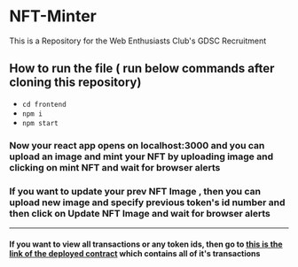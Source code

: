 # NFT-Minter
This is a Repository for the Web Enthusiasts Club's GDSC Recruitment

## How to run the file ( run below commands after cloning this repository)
- `cd frontend`
- `npm i`
- `npm start`

### Now your react app opens on localhost:3000 and you can upload an image and mint your NFT by uploading image and clicking on mint NFT and wait for browser alerts
### If you want to update your prev NFT Image , then you can upload new image and specify previous token's id number and then click on Update NFT Image and wait for browser alerts
---
#### If you want to view all transactions or any token ids, then go to [this is the link of the deployed contract](https://sepolia.etherscan.io/address/0x2705505b14D907FF05C92148dd8d17bCEF85602E) which contains all of it's transactions
